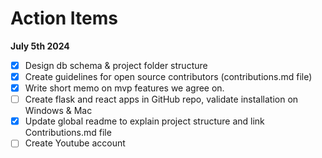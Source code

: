 # Action Items

**July 5th 2024**
- [x] Design db schema & project folder structure
- [x] Create guidelines for open source contributors (contributions.md file)
- [x] Write short memo on mvp features we agree on.
- [ ] Create flask and react apps in GitHub repo, validate installation on Windows & Mac
- [x] Update global readme to explain project structure and link Contributions.md file
- [ ] Create Youtube account